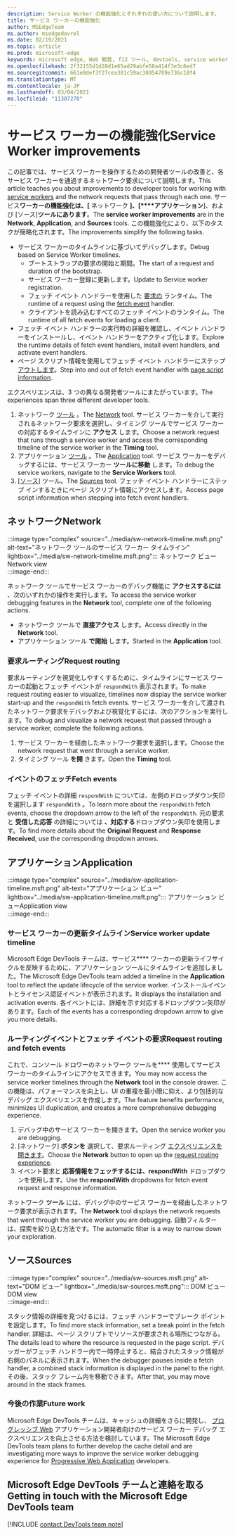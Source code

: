 ```yaml
---
description: Service Worker の機能強化とそれぞれの使い方について説明します。
title: サービス ワーカーの機能強化
author: MSEdgeTeam
ms.author: msedgedevrel
ms.date: 02/19/2021
ms.topic: article
ms.prod: microsoft-edge
keywords: microsoft edge, Web 開発, f12 ツール, devtools, service worker, PWA
ms.openlocfilehash: 2f32155d1d28d1e65ad29abfe58a414f3e3c6ed7
ms.sourcegitcommit: 661e8def3f27cea381c59ac38954789e736c18f4
ms.translationtype: MT
ms.contentlocale: ja-JP
ms.lasthandoff: 03/04/2021
ms.locfileid: "11387278"
---
```

# <a name="service-worker-improvements"></a><span data-ttu-id="ff80a-104">サービス ワーカーの機能強化</span><span class="sxs-lookup"><span data-stu-id="ff80a-104">Service Worker improvements</span></span>  

<span data-ttu-id="ff80a-105">この記事では、サービス ワーカーを操作するための開発者ツールの改善[][MdnServiceWorkerApi]と、各サービス ワーカーを通過するネットワーク要求について説明します。</span><span class="sxs-lookup"><span data-stu-id="ff80a-105">This article teaches you about improvements to developer tools for working with [service workers][MdnServiceWorkerApi] and the network requests that pass through each one.</span></span>  <span data-ttu-id="ff80a-106">サービス**ワーカーの機能強化は、[** ネットワーク **]、[\*\*\*\*アプリケーション**]、および [ソース]**ツールにあります**。</span><span class="sxs-lookup"><span data-stu-id="ff80a-106">The **service worker improvements** are in the **Network**, **Application**, and **Sources** tools.</span></span>  <span data-ttu-id="ff80a-107">この機能強化により、以下のタスクが簡略化されます。</span><span class="sxs-lookup"><span data-stu-id="ff80a-107">The improvements simplify the following tasks.</span></span>  

*   <span data-ttu-id="ff80a-108">サービス ワーカーのタイムラインに基づいてデバッグします。</span><span class="sxs-lookup"><span data-stu-id="ff80a-108">Debug based on Service Worker timelines.</span></span>  
    *   <span data-ttu-id="ff80a-109">ブートストラップの要求の開始と期間。</span><span class="sxs-lookup"><span data-stu-id="ff80a-109">The start of a request and duration of the bootstrap.</span></span>  
    *   <span data-ttu-id="ff80a-110">サービス ワーカー登録に更新します。</span><span class="sxs-lookup"><span data-stu-id="ff80a-110">Update to Service worker registration.</span></span>  
    *   <span data-ttu-id="ff80a-111">フェッチ イベント ハンドラーを使用した [要求の][MdnFetchEvent] ランタイム。</span><span class="sxs-lookup"><span data-stu-id="ff80a-111">The runtime of a request using the [fetch event][MdnFetchEvent] handler.</span></span>  
    *   <span data-ttu-id="ff80a-112">クライアントを読み込むすべてのフェッチ イベントのランタイム。</span><span class="sxs-lookup"><span data-stu-id="ff80a-112">The runtime of all fetch events for loading a client.</span></span>  
*   <span data-ttu-id="ff80a-113">フェッチ イベント ハンドラーの実行時の詳細を確認し、イベント ハンドラーをインストールし、イベント ハンドラーをアクティブ化します。</span><span class="sxs-lookup"><span data-stu-id="ff80a-113">Explore the runtime details of fetch event handlers, install event handlers, and activate event handlers.</span></span>  
*   <span data-ttu-id="ff80a-114">ページ スクリプト情報を使用してフェッチ イベント ハンドラーにステップ [アウトします](#sources)。</span><span class="sxs-lookup"><span data-stu-id="ff80a-114">Step into and out of fetch event handler with [page script information](#sources).</span></span>  
    
<span data-ttu-id="ff80a-115">エクスペリエンスは、3 つの異なる開発者ツールにまたがっています。</span><span class="sxs-lookup"><span data-stu-id="ff80a-115">The experiences span three different developer tools.</span></span>  

1.  <span data-ttu-id="ff80a-116">ネットワーク [ツール](#network) 。</span><span class="sxs-lookup"><span data-stu-id="ff80a-116">The [Network](#network) tool.</span></span>  <span data-ttu-id="ff80a-117">サービス ワーカーを介して実行されるネットワーク要求を選択し、タイミング ツールでサービス ワーカーの対応するタイムラインに **アクセス** します。</span><span class="sxs-lookup"><span data-stu-id="ff80a-117">Choose a network request that runs through a service worker and access the corresponding timeline of the service worker in the **Timing** tool.</span></span>  
1.  <span data-ttu-id="ff80a-118">アプリケーション [ツール](#application) 。</span><span class="sxs-lookup"><span data-stu-id="ff80a-118">The [Application](#application) tool.</span></span>  <span data-ttu-id="ff80a-119">サービス ワーカーをデバッグするには、サービス ワーカー **ツールに移動** します。</span><span class="sxs-lookup"><span data-stu-id="ff80a-119">To debug the service workers, navigate to the **Service Workers** tool.</span></span>  
1.  <span data-ttu-id="ff80a-120">[ [ソース]](#sources) ツール。</span><span class="sxs-lookup"><span data-stu-id="ff80a-120">The [Sources](#sources) tool.</span></span>  <span data-ttu-id="ff80a-121">フェッチ イベント ハンドラーにステップ インするときにページ スクリプト情報にアクセスします。</span><span class="sxs-lookup"><span data-stu-id="ff80a-121">Access page script information when stepping into fetch event handlers.</span></span>  
    
## <a name="network"></a><span data-ttu-id="ff80a-122">ネットワーク</span><span class="sxs-lookup"><span data-stu-id="ff80a-122">Network</span></span>  

:::image type="complex" source="../media/sw-network-timeline.msft.png" alt-text="ネットワーク ツールのサービス ワーカー タイムライン" lightbox="../media/sw-network-timeline.msft.png":::
   <span data-ttu-id="ff80a-124">ネットワーク ビュー</span><span class="sxs-lookup"><span data-stu-id="ff80a-124">Network view</span></span>  
:::image-end:::  

<span data-ttu-id="ff80a-125">ネットワーク ツールでサービス ワーカーのデバッグ機能に **アクセスするには** 、次のいずれかの操作を実行します。</span><span class="sxs-lookup"><span data-stu-id="ff80a-125">To access the service worker debugging features in the **Network** tool, complete one of the following actions.</span></span>  

*   <span data-ttu-id="ff80a-126">ネットワーク ツールで **直接アクセス** します。</span><span class="sxs-lookup"><span data-stu-id="ff80a-126">Access directly in the **Network** tool.</span></span>  
*   <span data-ttu-id="ff80a-127">アプリケーション ツール **で開始** します。</span><span class="sxs-lookup"><span data-stu-id="ff80a-127">Started in the **Application** tool.</span></span>  
    
### <a name="request-routing"></a><span data-ttu-id="ff80a-128">要求ルーティング</span><span class="sxs-lookup"><span data-stu-id="ff80a-128">Request routing</span></span>  

<span data-ttu-id="ff80a-129">要求ルーティングを視覚化しやすくするために、タイムラインにサービス ワーカーの起動とフェッチ イベントが `respondWith` 表示されます。</span><span class="sxs-lookup"><span data-stu-id="ff80a-129">To make request routing easier to visualize, timelines now display the service worker start-up and the `respondWith` fetch events.</span></span>  <span data-ttu-id="ff80a-130">サービス ワーカーを介して渡されたネットワーク要求をデバッグおよび視覚化するには、次のアクションを実行します。</span><span class="sxs-lookup"><span data-stu-id="ff80a-130">To debug and visualize a network request that passed through a service worker, complete the following actions.</span></span>  

1.  <span data-ttu-id="ff80a-131">サービス ワーカーを経由したネットワーク要求を選択します。</span><span class="sxs-lookup"><span data-stu-id="ff80a-131">Choose the network request that went through a service worker.</span></span>  
1.  <span data-ttu-id="ff80a-132">タイミング ツール **を開** きます。</span><span class="sxs-lookup"><span data-stu-id="ff80a-132">Open the **Timing** tool.</span></span>  
    
### <a name="fetch-events"></a><span data-ttu-id="ff80a-133">イベントのフェッチ</span><span class="sxs-lookup"><span data-stu-id="ff80a-133">Fetch events</span></span>  

<span data-ttu-id="ff80a-134">フェッチ イベントの詳細 `respondWith` については、左側のドロップダウン矢印を選択します `respondWith` 。</span><span class="sxs-lookup"><span data-stu-id="ff80a-134">To learn more about the `respondWith` fetch events, choose the dropdown arrow to the left of the `respondWith`.</span></span>  <span data-ttu-id="ff80a-135">元の要求と **受信した応答** の詳細については **、対応する**ドロップダウン矢印を使用します。</span><span class="sxs-lookup"><span data-stu-id="ff80a-135">To find more details about the **Original Request** and **Response Received**, use the corresponding dropdown arrows.</span></span>  

## <a name="application"></a><span data-ttu-id="ff80a-136">アプリケーション</span><span class="sxs-lookup"><span data-stu-id="ff80a-136">Application</span></span>  

:::image type="complex" source="../media/sw-application-timeline.msft.png" alt-text="アプリケーション ビュー" lightbox="../media/sw-application-timeline.msft.png":::
   <span data-ttu-id="ff80a-138">アプリケーション ビュー</span><span class="sxs-lookup"><span data-stu-id="ff80a-138">Application view</span></span>  
:::image-end:::  

### <a name="service-worker-update-timeline"></a><span data-ttu-id="ff80a-139">サービス ワーカーの更新タイムライン</span><span class="sxs-lookup"><span data-stu-id="ff80a-139">Service worker update timeline</span></span>  

<span data-ttu-id="ff80a-140">Microsoft Edge DevTools チームは、サービス\*\*\*\* ワーカーの更新ライフサイクルを反映するために、アプリケーション ツールにタイムラインを追加しました。</span><span class="sxs-lookup"><span data-stu-id="ff80a-140">The Microsoft Edge DevTools team added a timeline in the **Application** tool to reflect the update lifecycle of the service worker.</span></span>  <span data-ttu-id="ff80a-141">インストールイベントとライセンス認証イベントが表示されます。</span><span class="sxs-lookup"><span data-stu-id="ff80a-141">It displays the installation and activation events.</span></span>  <span data-ttu-id="ff80a-142">各イベントには、詳細を示す対応するドロップダウン矢印があります。</span><span class="sxs-lookup"><span data-stu-id="ff80a-142">Each of the events has a corresponding dropdown arrow to give you more details.</span></span>  

### <a name="request-routing-and-fetch-events"></a><span data-ttu-id="ff80a-143">ルーティングイベントとフェッチ イベントの要求</span><span class="sxs-lookup"><span data-stu-id="ff80a-143">Request routing and fetch events</span></span>  

<span data-ttu-id="ff80a-144">これで、コンソール ドロワーのネットワーク ツールを\*\*\*\* 使用してサービス ワーカーのタイムラインにアクセスできます。</span><span class="sxs-lookup"><span data-stu-id="ff80a-144">You may now access the service worker timelines through the **Network** tool in the console drawer.</span></span>  <span data-ttu-id="ff80a-145">この機能は、パフォーマンスを向上し、UI の重複を最小限に抑え、より包括的なデバッグ エクスペリエンスを作成します。</span><span class="sxs-lookup"><span data-stu-id="ff80a-145">The feature benefits performance, minimizes UI duplication, and creates a more comprehensive debugging experience.</span></span>  

1.  <span data-ttu-id="ff80a-146">デバッグ中のサービス ワーカーを開きます。</span><span class="sxs-lookup"><span data-stu-id="ff80a-146">Open the service worker you are debugging.</span></span>  
1.  <span data-ttu-id="ff80a-147">[ネットワーク] **ボタンを** 選択して、要求ルーティング [エクスペリエンスを開きます](#network)。</span><span class="sxs-lookup"><span data-stu-id="ff80a-147">Choose the **Network** button to open up the [request routing experience](#network).</span></span>  
1.  <span data-ttu-id="ff80a-148">イベント要求と **応答情報をフェッチするには、respondWith** ドロップダウンを使用します。</span><span class="sxs-lookup"><span data-stu-id="ff80a-148">Use the **respondWith** dropdowns for fetch event request and response information.</span></span>  

<span data-ttu-id="ff80a-149">ネットワーク **ツール** には、デバッグ中のサービス ワーカーを経由したネットワーク要求が表示されます。</span><span class="sxs-lookup"><span data-stu-id="ff80a-149">The **Network** tool displays the network requests that went through the service worker you are debugging.</span></span>  <span data-ttu-id="ff80a-150">自動フィルターは、探索を絞り込む方法です。</span><span class="sxs-lookup"><span data-stu-id="ff80a-150">The automatic filter is a way to narrow down your exploration.</span></span>

## <a name="sources"></a><span data-ttu-id="ff80a-151">ソース</span><span class="sxs-lookup"><span data-stu-id="ff80a-151">Sources</span></span>  

:::image type="complex" source="../media/sw-sources.msft.png" alt-text="DOM ビュー" lightbox="../media/sw-sources.msft.png":::
   <span data-ttu-id="ff80a-153">DOM ビュー</span><span class="sxs-lookup"><span data-stu-id="ff80a-153">DOM view</span></span>  
:::image-end:::  

<span data-ttu-id="ff80a-154">スタック情報の詳細を見つけるには、フェッチ ハンドラーでブレーク ポイントを設定します。</span><span class="sxs-lookup"><span data-stu-id="ff80a-154">To find more stack information, set a break point in the fetch handler.</span></span>  <span data-ttu-id="ff80a-155">詳細は、ページ スクリプトでリソースが要求される場所につながる。</span><span class="sxs-lookup"><span data-stu-id="ff80a-155">The details lead to where the resource is requested in the page script.</span></span>  <span data-ttu-id="ff80a-156">デバッガーがフェッチ ハンドラー内で一時停止すると、結合されたスタック情報が右側のパネルに表示されます。</span><span class="sxs-lookup"><span data-stu-id="ff80a-156">When the debugger pauses inside a fetch handler, a combined stack information is displayed in the panel to the right.</span></span>  <span data-ttu-id="ff80a-157">その後、スタック フレーム内を移動できます。</span><span class="sxs-lookup"><span data-stu-id="ff80a-157">After that, you may move around in the stack frames.</span></span>  

### <a name="future-work"></a><span data-ttu-id="ff80a-158">今後の作業</span><span class="sxs-lookup"><span data-stu-id="ff80a-158">Future work</span></span>  

<span data-ttu-id="ff80a-159">Microsoft Edge DevTools チームは、キャッシュの詳細をさらに開発し、 [プログレッシブ Web][MdnProgressiveWebApps] アプリケーション開発者向けのサービス ワーカー デバッグ エクスペリエンスを向上させる方法を検討しています。</span><span class="sxs-lookup"><span data-stu-id="ff80a-159">The Microsoft Edge DevTools team plans to further develop the cache detail and are investigating more ways to improve the service worker debugging experience for [Progressive Web Application][MdnProgressiveWebApps] developers.</span></span>  

## <a name="getting-in-touch-with-the-microsoft-edge-devtools-team"></a><span data-ttu-id="ff80a-160">Microsoft Edge DevTools チームと連絡を取る</span><span class="sxs-lookup"><span data-stu-id="ff80a-160">Getting in touch with the Microsoft Edge DevTools team</span></span>  

[!INCLUDE [contact DevTools team note](../includes/contact-devtools-team-note.md)]  

<!-- links -->  

[MdnFetchEvent]: https://developer.mozilla.org/docs/Web/API/FetchEvent "FetchEvent |MDN"  
[MdnProgressiveWebApps]: https://developer.mozilla.org/docs/Web/Progressive_web_apps "プログレッシブ Web アプリ (PWAs) |MDN"  
[MdnServiceWorkerApi]: https://developer.mozilla.org/docs/Web/API/Service_Worker_API "Service Worker API |MDN"  

